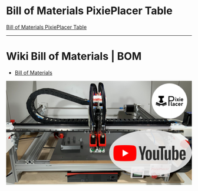 # Bill of Materials PixiePlacer Table
[Bill of Materials PixiePlacer Table](https://docs.google.com/spreadsheets/d/1CWFQ7bArdYDCNkc-MHFDlqN6pdHpugMOtVum4YUrMk8/edit?usp=sharing)

***

# Wiki Bill of Materials | BOM

 - [Bill of Materials](https://github.com/PixiePlacer/PixiePlacer/wiki/Bill-of-Materials)

[![PixiePlacer](https://github.com/PixiePlacer/PixiePlacer/blob/main/Hardware/0.%20PixiePlacer%20Machine/YouTube_Thumbnail.png 'PixiePlacer')](https://www.youtube.com/@pixieplacer)
